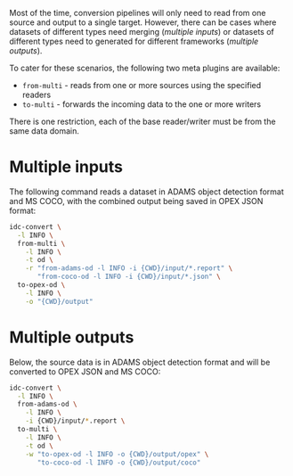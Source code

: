 Most of the time, conversion pipelines will only need to read from one
source and output to a single target. However, there can be cases where
datasets of different types need merging (*multiple inputs*) or datasets
of different types need to generated for different frameworks (*multiple outputs*).

To cater for these scenarios, the following two meta plugins are available:

* `from-multi` - reads from one or more sources using the specified readers
* `to-multi` - forwards the incoming data to the one or more writers

There is one restriction, each of the base reader/writer must be from the
same data domain.


# Multiple inputs

The following command reads a dataset in ADAMS object detection format
and MS COCO, with the combined output being saved in OPEX JSON format:

```bash
idc-convert \
  -l INFO \
  from-multi \
    -l INFO \
    -t od \
    -r "from-adams-od -l INFO -i {CWD}/input/*.report" \
       "from-coco-od -l INFO -i {CWD}/input/*.json" \
  to-opex-od \
    -l INFO \
    -o "{CWD}/output"
```

# Multiple outputs

Below, the source data is in ADAMS object detection format and will be
converted to OPEX JSON and MS COCO:

```bash
idc-convert \
  -l INFO \
  from-adams-od \
    -l INFO \
    -i {CWD}/input/*.report \
  to-multi \
    -l INFO \
    -t od \
    -w "to-opex-od -l INFO -o {CWD}/output/opex" \
       "to-coco-od -l INFO -o {CWD}/output/coco"
```
